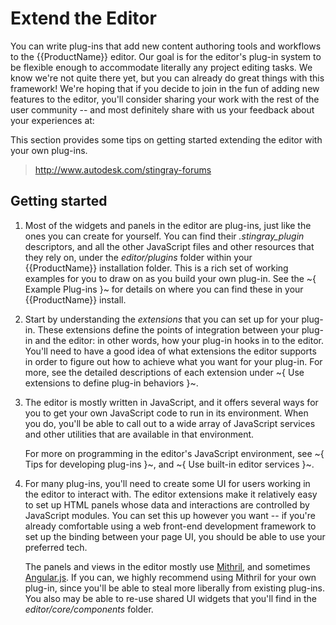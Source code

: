 # Extend the Editor

You can write plug-ins that add new content authoring tools and workflows to the {{ProductName}} editor. Our goal is for the editor's plug-in system to be flexible enough to accommodate literally any project editing tasks. We know we're not quite there yet, but you can already do great things with this framework! We're hoping that if you decide to join in the fun of adding new features to the editor, you'll consider sharing your work with the rest of the user community -- and most definitely share with us your feedback about your experiences at:

This section provides some tips on getting started extending the editor with your own plug-ins.

>	<http://www.autodesk.com/stingray-forums>

## Getting started

1.	Most of the widgets and panels in the editor are plug-ins, just like the ones you can create for yourself. You can find their *.stingray_plugin* descriptors, and all the other JavaScript files and other resources that they rely on, under the *editor/plugins* folder within your {{ProductName}} installation folder. This is a rich set of working examples for you to draw on as you build your own plug-in. See the ~{ Example Plug-ins }~ for details on where you can find these in your {{ProductName}} install.

1.	Start by understanding the *extensions* that you can set up for your plug-in. These extensions define the points of integration between your plug-in and the editor: in other words, how your plug-in hooks in to the editor. You'll need to have a good idea of what extensions the editor supports in order to figure out how to achieve what you want for your plug-in. For more, see the detailed descriptions of each extension under ~{ Use extensions to define plug-in behaviors }~.

2.	The editor is mostly written in JavaScript, and it offers several ways for you to get your own JavaScript code to run in its environment. When you do, you'll be able to call out to a wide array of JavaScript services and other utilities that are available in that environment.

	For more on programming in the editor's JavaScript environment, see ~{ Tips for developing plug-ins }~, and ~{ Use built-in editor services }~.

3.	For many plug-ins, you'll need to create some UI for users working in the editor to interact with. The editor extensions make it relatively easy to set up HTML panels whose data and interactions are controlled by JavaScript modules. You can set this up however you want -- if you're already comfortable using a web front-end development framework to set up the binding between your page UI, you should be able to use your preferred tech.

	The panels and views in the editor mostly use [Mithril](http://mithril.js.org/), and sometimes [Angular.js](https://angularjs.org/). If you can, we highly recommend using Mithril for your own plug-in, since you'll be able to steal more liberally from existing plug-ins. You also may be able to re-use shared UI widgets that you'll find in the *editor/core/components* folder.
